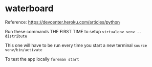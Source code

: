 waterboard
==========

Reference: https://devcenter.heroku.com/articles/python

Run these commands THE FIRST TIME to setup
`virtualenv venv --distribute`

This one will have to be run every time you start a new terminal
`source venv/bin/activate`


To test the app locally
`foreman start`



